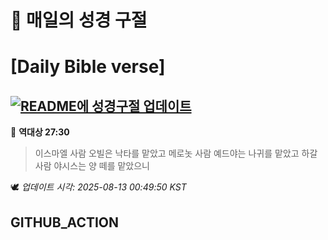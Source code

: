 # 🙏 매일의 성경 구절
# [Daily Bible verse]
## [![README에 성경구절 업데이트](https://github.com/DONGSUKA/first_test/actions/workflows/update-readme-bible.yml/badge.svg)](https://github.com/DONGSUKA/first_test/actions/workflows/update-readme-bible.yml)
<!-- START_BIBLE_VERSE -->
📖 **역대상 27:30**
> 이스마엘 사람 오빌은 낙타를 맡았고 메로놋 사람 예드야는 나귀를 맡았고 하갈 사람 야시스는 양 떼를 맡았으니

🕊️ _업데이트 시각: 2025-08-13 00:49:50 KST_
  <!-- END_BIBLE_VERSE -->
## GITHUB_ACTION

